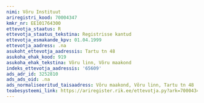 ```yaml
---
nimi: Võru Instituut
ariregistri_kood: 70004347
kmkr_nr: EE101764300
ettevotja_staatus: R
ettevotja_staatus_tekstina: Registrisse kantud
ettevotja_esmakande_kpv: 01.04.1999
ettevotja_aadress: .na
asukoht_ettevotja_aadressis: Tartu tn 48
asukoha_ehak_kood: 919
asukoha_ehak_tekstina: Võru linn, Võru maakond
indeks_ettevotja_aadressis: '65609'
ads_adr_id: 3252810
ads_ads_oid: .na
ads_normaliseeritud_taisaadress: Võru maakond, Võru linn, Tartu tn 48
teabesysteemi_link: https://ariregister.rik.ee/ettevotja.py?ark=70004347&ref=rekvisiidid
---
```


